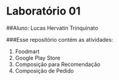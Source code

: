 # Laboratório 01
##Aluno: Lucas Hervatin Trinquinato

###Esse repositório contém as atividades:
1. Foodmart
2. Google Play Store
3. Composição para Recomendação
4. Composição de Pedido